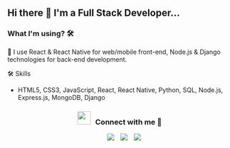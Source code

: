 ## Hi there 👋 I'm a Full Stack Developer...

### What I'm using? 🛠  
🔭 I use React & React Native for web/mobile front-end, Node.js & Django technologies for back-end development.
<br/>

🛠 Skills <br/>
- HTML5, CSS3, JavaScript, React, React Native, Python, SQL, Node.js, Express.js, MongoDB, Django



<h3 align="center" > <img src="https://media.giphy.com/media/iY8CRBdQXODJSCERIr/giphy.gif" width="30" height="30" style="margin-right: 10px;">Connect with me 🤝 </h3>

<p align="center">

 <div align="center"  class="icons-social" style="margin-left: 10px;">
        <a style="margin-left: 10px;"  target="_blank" href="https://www.linkedin.com/in/ahmetyags/">
			<img src="https://img.icons8.com/doodle/40/000000/linkedin--v2.png"></a>
        <a style="margin-left: 10px;" target="_blank" href="https://instagram.com/ahmetyags">
			<img src="https://img.icons8.com/doodle/40/000000/instagram-new--v2.png"></a>
		<a style="margin-left: 10px;" target="_blank" href="https://twitter.com/ahmet_yags">
			<img src="https://img.icons8.com/doodle/1x/twitter-squared--v2.png" ></a>
      
</p>


